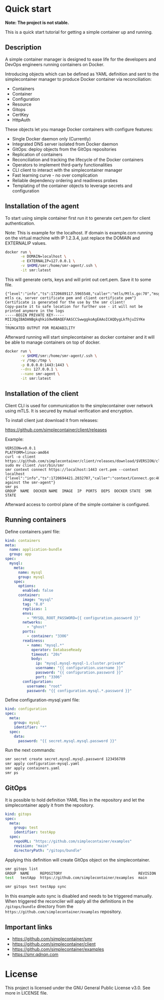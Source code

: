 Quick start
===========

**Note: The project is not stable.**

This is a quick start tutorial for getting a simple container up and running.

## Description
A simple container manager is designed to ease life for the developers and DevOps engineers running containers on Docker.

Introducing objects which can be defined as YAML definition and sent to the simplecontainer manager to produce Docker container via reconciliation:

- Containers
- Container
- Configuration
- Resource
- Gitops
- CertKey
- HttpAuth

These objects let you manage Docker containers with configure features:

- Single Docker daemon only (Currently)
- Integrated DNS server isolated from Docker daemon
- GitOps: deploy objects from the GitOps repositories
- Replication of containers
- Reconciliation and tracking the lifecycle of the Docker containers
- Operators to implement third-party functionalities
- CLI client to interact with the simplecontainer manager
- Fast learning curve - no over complication
- Reliable dependency ordering and readiness probes
- Templating of the container objects to leverage secrets and configuration


Installation of the agent
-------------------------
To start using simple container first run it to generate cert.pem for client authentication.

Note: This is example for the localhost. If domain is example.com running on the virtual machine with IP 1.2.3.4,
just replace the DOMAIN and EXTERNALIP values.

```bash
docker run \
       -e DOMAIN=localhost \
       -e EXTERNALIP=127.0.0.1 \
       -v $HOME/smr:/home/smr-agent/.ssh \
       -it smr:latest
```

This will generate certs, keys and will print out cert.pem. Save it to some file.

```azure
{"level":"info","ts":1720689117.5965548,"caller":"mtls/Mtls.go:70","msg":"generating mtls ca, server certificate pem and client certificate pem"}
Certificate is generated for the use by the smr client!
Copy-paste it to safe location for further use - it will not be printed anymore in the logs
-----BEGIN PRIVATE KEY-----
MIIJQgIBADANBgkqhkiG9w0BAQEFAASCCSwwggkoAgEAAoICAQDygLkfhjuISYKe
... 
TRUNCATED OUTPUT FOR READABILITY
```
Afterward running will start simplecontainer as docker container and it will be able
to manage containers on top of docker.

```bash
docker run \
       -v $HOME/smr:/home/smr-agent/.ssh \
       -v /tmp:/tmp \
       -p 0.0.0.0:1443:1443 \
       --dns 127.0.0.1 \
       --name smr-agent \
       -it smr:latest
```

Installation of the client
--------------------------

Client CLI is used for communication to the simplecontainer over network using mTLS. 
It is secured by mutual verification and encryption.

To install client just download it from releases:

https://github.com/simplecontainer/client/releases

Example:

```azure
VERSION=v0.0.1
PLATFORM=linux-amd64
curl -o client https://github.com/simplecontainer/client/releases/download/$VERSION/client-$PLATFORM
sudo mv client /usr/bin/smr
smr context connect https://localhost:1443 cert.pem --context localhost
{"level":"info","ts":1720694421.2032707,"caller":"context/Connect.go:40","msg":"authenticated against the smr-agent"}
smr ps
GROUP  NAME  DOCKER NAME  IMAGE  IP  PORTS  DEPS  DOCKER STATE  SMR STATE
```
Afterward access to control plane of the simple container is configured.

## Running containers
Define containers.yaml file:
```yaml
kind: containers
meta:
  name: application-bundle
  group: app
spec:
  mysql:
    meta:
      name: mysql
      group: mysql
    spec:
      options:
        enabled: false
      container:
        image: "mysql"
        tag: "8.0"
        replicas: 1
        envs:
          - "MYSQL_ROOT_PASSWORD={{ configuration.password }}"
        networks:
          - "ghost"
        ports:
          - container: "3306"
        readiness:
          - name: "mysql.*"
            operator: DatabaseReady
            timeout: "20s"
            body:
              ip: "mysql.mysql-mysql-1.cluster.private"
              username: "{{ configuration.username }}"
              password: "{{ configuration.password }}"
              port: "3306"
        configuration:
          username: "root"
          password: "{{ configuration.mysql.*.password }}"
```
Define configuration-mysql.yaml file:
```yaml
kind: configuration
spec:
  meta:
    group: mysql
    identifier: "*"
  spec:
    data:
      password: "{{ secret.mysql.mysql.password }}"
```
Run the next commands:
```bash
smr secret create secret.mysql.mysql.password 123456789
smr apply configuration-mysql.yaml
smr apply containers.yaml
smr ps

```

## GitOps

It is possible to hold definition YAML files in the repository and let the simplecontainer apply it from the repository.

```yaml
kind: gitops
spec:
  meta:
    group: test
    identifier: testApp
  spec:
    repoURL: "https://github.com/simplecontainer/examples"
    revision: "main"
    directoryPath: "/gitops/bundle"
```

Applying this definition will create GitOps object on the simplecontainer.

```bash
smr gitops list                               
GROUP  NAME     REPOSITORY                                   REVISION  SYNCED        AUTO   STATE    
test   testApp  https://github.com/simplecontainer/examples  main      Never synced  false  Drifted  

smr gitops test testApp sync 
```

In this example auto sync is disabled and needs to be triggered manually. When triggered the reconciler will apply 
all the definitions in the `/gitops/bundle` directory from the `https://github.com/simplecontainer/examples` repository.

Important links
---------------------------
- https://github.com/simplecontainer/smr
- https://github.com/simplecontainer/client
- https://github.com/simplecontainer/examples
- https://smr.qdnqn.com

# License
This project is licensed under the GNU General Public License v3.0. See more in LICENSE file.